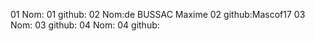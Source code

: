 01 Nom:
01 github:
02 Nom:de BUSSAC Maxime
02 github:Mascof17
03 Nom:
03 github:
04 Nom:
04 github:
